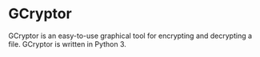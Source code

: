 # GCryptor
GCryptor is an easy-to-use graphical tool for encrypting and decrypting a file. GCryptor is written in Python 3.


